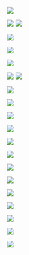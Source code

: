![](../../../Media/Pasted%20image%2020230402204829.png)

![](../../../Media/Pasted%20image%2020230402204847.png)
![](../../../Media/Pasted%20image%2020230402204904.png)


![](../../../Media/Pasted%20image%2020230402204918.png)

![](../../../Media/Pasted%20image%2020230402204929.png)

![](../../../Media/Pasted%20image%2020230402204944.png)

![](../../../Media/Pasted%20image%2020230402204954.png)
![](../../../Media/Pasted%20image%2020230402205006.png)

![](../../../Media/Pasted%20image%2020230402205023.png)


![](../../../Media/Pasted%20image%2020230402205033.png)

![](../../../Media/Pasted%20image%2020230402205053.png)

![](../../../Media/Pasted%20image%2020230402205104.png)

![](../../../Media/Pasted%20image%2020230402205115.png)

![](../../../Media/Pasted%20image%2020230402205127.png)


![](../../../Media/Pasted%20image%2020230402205140.png)

![](../../../Media/Pasted%20image%2020230402205152.png)


![](../../../Media/Pasted%20image%2020230402205208.png)


![](../../../Media/Pasted%20image%2020230402205239.png)

![](../../../Media/Pasted%20image%2020230402205253.png)

![](../../../Media/Pasted%20image%2020230402205304.png)

![](../../../Media/Pasted%20image%2020230402205316.png)












